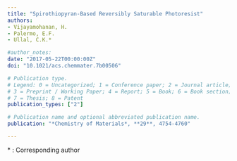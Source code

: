 ```yaml
---
title: "Spirothiopyran-Based Reversibly Saturable Photoresist"
authors:
- Vijayamohanan, H.
- Palermo, E.F.
- Ullal, C.K.*

#author_notes:
date: "2017-05-22T00:00:00Z"
doi: "10.1021/acs.chemmater.7b00506"

# Publication type.
# Legend: 0 = Uncategorized; 1 = Conference paper; 2 = Journal article;
# 3 = Preprint / Working Paper; 4 = Report; 5 = Book; 6 = Book section;
# 7 = Thesis; 8 = Patent
publication_types: ["2"]

# Publication name and optional abbreviated publication name.
publication: "*Chemistry of Materials*, **29**, 4754-4760"

---
```

\* : Corresponding author
